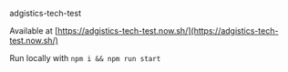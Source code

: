 adgistics-tech-test

Available at [https://adgistics-tech-test.now.sh/](https://adgistics-tech-test.now.sh/)

Run locally with `npm i && npm run start`

